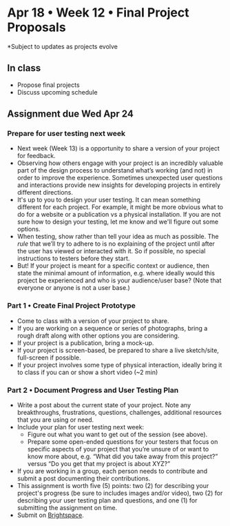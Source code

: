 # Apr 18 • Week 12 • Final Project Proposals

*Subject to updates as projects evolve

## In class

- Propose final projects
- Discuss upcoming schedule

## Assignment due Wed Apr 24

### Prepare for user testing next week

- Next week (Week 13) is a opportunity to share a version of your project for
  feedback.
- Observing how others engage with your project is an incredibly valuable part
  of the design process to understand what’s working (and not) in order to
  improve the experience. Sometimes unexpected user questions and interactions
  provide new insights for developing projects in entirely different directions.
- It's up to you to design your user testing. It can mean something different
  for each project. For example, it might be more obvious what to do for a
  website or a publication vs a physical installation. If you are not sure how
  to design your testing, let me know and we'll figure out some options.
- When testing, show rather than tell your idea as much as possible. The *rule*
  that we’ll try to adhere to is no explaining of the project until after the
  user has viewed or interacted with it. So if possible, no special instructions
  to testers before they start.
- But! If your project is meant for a specific context or audience, then state
  the minimal amount of information, e.g. where ideally would this project be
  experienced and who is your audience/user base? (Note that everyone or anyone
  is not a user base.)

### Part 1 • Create Final Project Prototype

- Come to class with a version of your project to share.
- If you are working on a sequence or series of photographs, bring a rough draft
  along with other options you are considering.
- If your project is a publication, bring a mock-up.
- If your project is screen-based, be prepared to share a live sketch/site,
  full-screen if possible.
- If your project involves some type of physical interaction, ideally bring it
  to class if you can or show a short video (~2 min)

### Part 2 • Document Progress and User Testing Plan

- Write a  post about the current state of your project. Note any breakthroughs,
  frustrations, questions, challenges, additional resources that you are using
  or need.
- Include your plan for user testing next week:
  - Figure out what you want to get out of the session (see above).
  - Prepare some open-ended questions for your testers that focus on specific
    aspects of your project that you’re unsure of or want to know more about,
    e.g. “What did you take away from this project?” versus “Do you get that my project is about XYZ?​”
- If you are working in a group, each person needs to contribute and submit a
  post documenting their contributions.
- This assignment is worth five (5) points: two (2) for describing your
  project's progress (be sure to includes images and/or video), two (2) for
  describing your user testing plan and questions, and one (1) for submitting
  the assignment on time.
- Submit on
  [Brightspace](https://brightspace.nyu.edu/d2l/home/344680).
